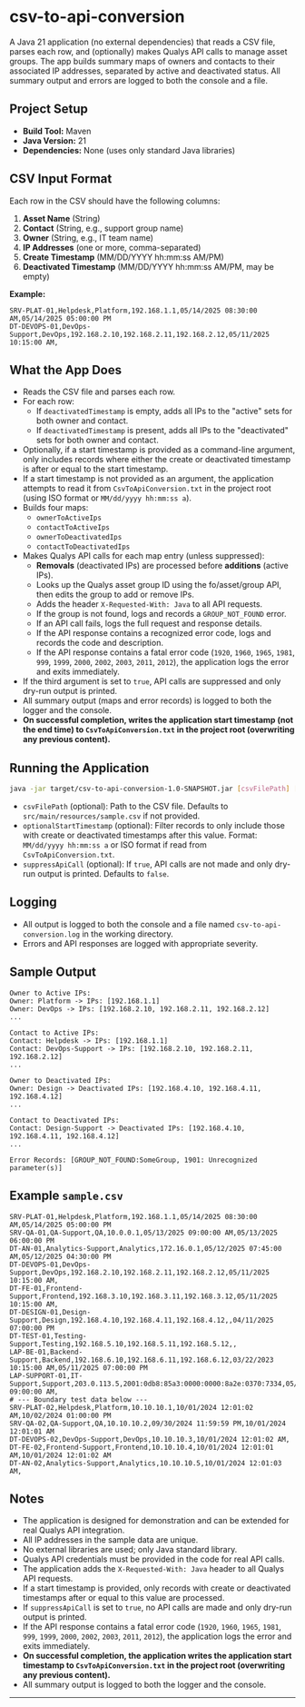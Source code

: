 # csv-to-api-conversion

A Java 21 application (no external dependencies) that reads a CSV file, parses each row, and (optionally) makes Qualys API calls to manage asset groups. The app builds summary maps of owners and contacts to their associated IP addresses, separated by active and deactivated status. All summary output and errors are logged to both the console and a file.

## Project Setup

- **Build Tool:** Maven
- **Java Version:** 21
- **Dependencies:** None (uses only standard Java libraries)

## CSV Input Format

Each row in the CSV should have the following columns:

1. **Asset Name** (String)
2. **Contact** (String, e.g., support group name)
3. **Owner** (String, e.g., IT team name)
4. **IP Addresses** (one or more, comma-separated)
5. **Create Timestamp** (MM/DD/YYYY hh:mm:ss AM/PM)
6. **Deactivated Timestamp** (MM/DD/YYYY hh:mm:ss AM/PM, may be empty)

**Example:**
```
SRV-PLAT-01,Helpdesk,Platform,192.168.1.1,05/14/2025 08:30:00 AM,05/14/2025 05:00:00 PM
DT-DEVOPS-01,DevOps-Support,DevOps,192.168.2.10,192.168.2.11,192.168.2.12,05/11/2025 10:15:00 AM,
```

## What the App Does

- Reads the CSV file and parses each row.
- For each row:
  - If `deactivatedTimestamp` is empty, adds all IPs to the "active" sets for both owner and contact.
  - If `deactivatedTimestamp` is present, adds all IPs to the "deactivated" sets for both owner and contact.
- Optionally, if a start timestamp is provided as a command-line argument, only includes records where either the create or deactivated timestamp is after or equal to the start timestamp.
- If a start timestamp is not provided as an argument, the application attempts to read it from `CsvToApiConversion.txt` in the project root (using ISO format or `MM/dd/yyyy hh:mm:ss a`).
- Builds four maps:
  - `ownerToActiveIps`
  - `contactToActiveIps`
  - `ownerToDeactivatedIps`
  - `contactToDeactivatedIps`
- Makes Qualys API calls for each map entry (unless suppressed):
  - **Removals** (deactivated IPs) are processed before **additions** (active IPs).
  - Looks up the Qualys asset group ID using the fo/asset/group API, then edits the group to add or remove IPs.
  - Adds the header `X-Requested-With: Java` to all API requests.
  - If the group is not found, logs and records a `GROUP_NOT_FOUND` error.
  - If an API call fails, logs the full request and response details.
  - If the API response contains a recognized error code, logs and records the code and description.
  - If the API response contains a fatal error code (`1920`, `1960`, `1965`, `1981`, `999`, `1999`, `2000`, `2002`, `2003`, `2011`, `2012`), the application logs the error and exits immediately.
- If the third argument is set to `true`, API calls are suppressed and only dry-run output is printed.
- All summary output (maps and error records) is logged to both the logger and the console.
- **On successful completion, writes the application start timestamp (not the end time) to `CsvToApiConversion.txt` in the project root (overwriting any previous content).**

## Running the Application

```sh
java -jar target/csv-to-api-conversion-1.0-SNAPSHOT.jar [csvFilePath] [optionalStartTimestamp] [suppressApiCall]
```
- `csvFilePath` (optional): Path to the CSV file. Defaults to `src/main/resources/sample.csv` if not provided.
- `optionalStartTimestamp` (optional): Filter records to only include those with create or deactivated timestamps after this value. Format: `MM/dd/yyyy hh:mm:ss a` or ISO format if read from `CsvToApiConversion.txt`.
- `suppressApiCall` (optional): If `true`, API calls are not made and only dry-run output is printed. Defaults to `false`.

## Logging

- All output is logged to both the console and a file named `csv-to-api-conversion.log` in the working directory.
- Errors and API responses are logged with appropriate severity.

## Sample Output

```
Owner to Active IPs:
Owner: Platform -> IPs: [192.168.1.1]
Owner: DevOps -> IPs: [192.168.2.10, 192.168.2.11, 192.168.2.12]
...

Contact to Active IPs:
Contact: Helpdesk -> IPs: [192.168.1.1]
Contact: DevOps-Support -> IPs: [192.168.2.10, 192.168.2.11, 192.168.2.12]
...

Owner to Deactivated IPs:
Owner: Design -> Deactivated IPs: [192.168.4.10, 192.168.4.11, 192.168.4.12]
...

Contact to Deactivated IPs:
Contact: Design-Support -> Deactivated IPs: [192.168.4.10, 192.168.4.11, 192.168.4.12]
...

Error Records: [GROUP_NOT_FOUND:SomeGroup, 1901: Unrecognized parameter(s)]
```

## Example `sample.csv`

```
SRV-PLAT-01,Helpdesk,Platform,192.168.1.1,05/14/2025 08:30:00 AM,05/14/2025 05:00:00 PM
SRV-QA-01,QA-Support,QA,10.0.0.1,05/13/2025 09:00:00 AM,05/13/2025 06:00:00 PM
DT-AN-01,Analytics-Support,Analytics,172.16.0.1,05/12/2025 07:45:00 AM,05/12/2025 04:30:00 PM
DT-DEVOPS-01,DevOps-Support,DevOps,192.168.2.10,192.168.2.11,192.168.2.12,05/11/2025 10:15:00 AM,
DT-FE-01,Frontend-Support,Frontend,192.168.3.10,192.168.3.11,192.168.3.12,05/11/2025 10:15:00 AM,
DT-DESIGN-01,Design-Support,Design,192.168.4.10,192.168.4.11,192.168.4.12,,04/11/2025 07:00:00 PM
DT-TEST-01,Testing-Support,Testing,192.168.5.10,192.168.5.11,192.168.5.12,,
LAP-BE-01,Backend-Support,Backend,192.168.6.10,192.168.6.11,192.168.6.12,03/22/2023 10:15:00 AM,05/11/2025 07:00:00 PM
LAP-SUPPORT-01,IT-Support,Support,203.0.113.5,2001:0db8:85a3:0000:0000:8a2e:0370:7334,05/15/2025 09:00:00 AM,
# --- Boundary test data below ---
SRV-PLAT-02,Helpdesk,Platform,10.10.10.1,10/01/2024 12:01:02 AM,10/02/2024 01:00:00 PM
SRV-QA-02,QA-Support,QA,10.10.10.2,09/30/2024 11:59:59 PM,10/01/2024 12:01:01 AM
DT-DEVOPS-02,DevOps-Support,DevOps,10.10.10.3,10/01/2024 12:01:02 AM,
DT-FE-02,Frontend-Support,Frontend,10.10.10.4,10/01/2024 12:01:01 AM,10/01/2024 12:01:02 AM
DT-AN-02,Analytics-Support,Analytics,10.10.10.5,10/01/2024 12:01:03 AM,
```

## Notes

- The application is designed for demonstration and can be extended for real Qualys API integration.
- All IP addresses in the sample data are unique.
- No external libraries are used; only Java standard library.
- Qualys API credentials must be provided in the code for real API calls.
- The application adds the `X-Requested-With: Java` header to all Qualys API requests.
- If a start timestamp is provided, only records with create or deactivated timestamps after or equal to this value are processed.
- If `suppressApiCall` is set to `true`, no API calls are made and only dry-run output is printed.
- If the API response contains a fatal error code (`1920`, `1960`, `1965`, `1981`, `999`, `1999`, `2000`, `2002`, `2003`, `2011`, `2012`), the application logs the error and exits immediately.
- **On successful completion, the application writes the application start timestamp to `CsvToApiConversion.txt` in the project root (overwriting any previous content).**
- All summary output is logged to both the logger and the console.

---
